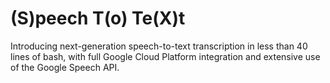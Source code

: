 # (S)peech T(o) Te(X)t

Introducing next-generation speech-to-text transcription in less than 40 lines of bash, with full Google Cloud Platform integration and extensive use of the Google Speech API.
